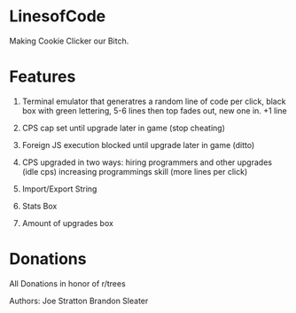 LinesofCode
===========

Making Cookie Clicker our Bitch.

Features
========
1. Terminal emulator that generatres a random line of code per click, black box with green lettering, 5-6 lines then top fades out, new one in.
+1 line

2. CPS cap set until upgrade later in game (stop cheating)

3. Foreign JS execution blocked until upgrade later in game (ditto)

4. CPS upgraded in two ways: hiring programmers and other upgrades (idle cps)
                            increasing programmings skill (more lines per click)

5. Import/Export String

6. Stats Box

7. Amount of upgrades box



Donations
=========

All Donations in honor of r/trees

Authors:
Joe Stratton
Brandon Sleater
